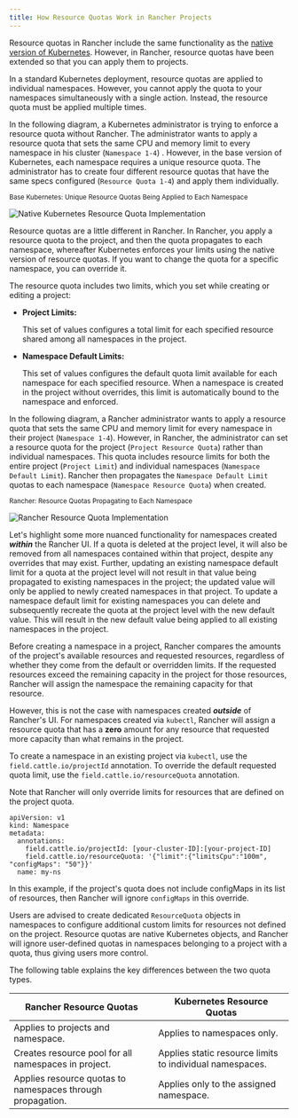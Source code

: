 ```yaml
---
title: How Resource Quotas Work in Rancher Projects
---
```


<head>
  <link rel="canonical" href="https://ranchermanager.docs.rancher.com/how-to-guides/advanced-user-guides/manage-projects/manage-project-resource-quotas/about-project-resource-quotas"/>
</head>

Resource quotas in Rancher include the same functionality as the [native version of Kubernetes](https://kubernetes.io/docs/concepts/policy/resource-quotas/). However, in Rancher, resource quotas have been extended so that you can apply them to projects.

In a standard Kubernetes deployment, resource quotas are applied to individual namespaces. However, you cannot apply the quota to your namespaces simultaneously with a single action. Instead, the resource quota must be applied multiple times.

In the following diagram, a Kubernetes administrator is trying to enforce a resource quota without Rancher. The administrator wants to apply a resource quota that sets the same CPU and memory limit to every namespace in his cluster (`Namespace 1-4`) . However, in the base version of Kubernetes, each namespace requires a unique resource quota. The administrator has to create four different resource quotas that have the same specs configured (`Resource Quota 1-4`) and apply them individually.

<sup>Base Kubernetes: Unique Resource Quotas Being Applied to Each Namespace</sup>

![Native Kubernetes Resource Quota Implementation](/img/kubernetes-resource-quota.svg)

Resource quotas are a little different in Rancher. In Rancher, you apply a resource quota to the project, and then the quota propagates to each namespace, whereafter Kubernetes enforces your limits using the native version of resource quotas. If you want to change the quota for a specific namespace, you can override it.

The resource quota includes two limits, which you set while creating or editing a project:
<a id="project-limits"></a>

- **Project Limits:**

    This set of values configures a total limit for each specified resource shared among all namespaces in the project.

- **Namespace Default Limits:**

    This set of values configures the default quota limit available for each namespace for each specified resource.
    When a namespace is created in the project without overrides, this limit is automatically bound to the namespace and enforced.


In the following diagram, a Rancher administrator wants to apply a resource quota that sets the same CPU and memory limit for every namespace in their project (`Namespace 1-4`). However, in Rancher, the administrator can set a resource quota for the project (`Project Resource Quota`) rather than individual namespaces. This quota includes resource limits for both the entire project (`Project Limit`) and individual namespaces (`Namespace Default Limit`). Rancher then propagates the `Namespace Default Limit` quotas to each namespace (`Namespace Resource Quota`) when created.

<sup>Rancher: Resource Quotas Propagating to Each Namespace</sup>

![Rancher Resource Quota Implementation](/img/rancher-resource-quota.png)

Let's highlight some more nuanced functionality for namespaces created **_within_** the Rancher UI. If a quota is deleted at the project level, it will also be removed from all namespaces contained within that project, despite any overrides that may exist. Further, updating an existing namespace default limit for a quota at the project level will not result in that value being propagated to existing namespaces in the project; the updated value will only be applied to newly created namespaces in that project. To update a namespace default limit for existing namespaces you can delete and subsequently recreate the quota at the project level with the new default value. This will result in the new default value being applied to all existing namespaces in the project.

Before creating a namespace in a project, Rancher compares the amounts of the project's available resources and requested resources, regardless of whether they come from the default or overridden limits.
If the requested resources exceed the remaining capacity in the project for those resources, Rancher will assign the namespace the remaining capacity for that resource.

However, this is not the case with namespaces created **_outside_** of Rancher's UI. For namespaces created via `kubectl`, Rancher
will assign a resource quota that has a **zero** amount for any resource that requested more capacity than what remains in the project.

To create a namespace in an existing project via `kubectl`, use the `field.cattle.io/projectId` annotation. To override the default
requested quota limit, use the `field.cattle.io/resourceQuota` annotation.

Note that Rancher will only override limits for resources that are defined on the project quota.

```
apiVersion: v1
kind: Namespace
metadata:
  annotations:
    field.cattle.io/projectId: [your-cluster-ID]:[your-project-ID]
    field.cattle.io/resourceQuota: '{"limit":{"limitsCpu":"100m", "configMaps": "50"}}'
  name: my-ns
```
In this example, if the project's quota does not include configMaps in its list of resources, then Rancher will ignore `configMaps` in this override.

Users are advised to create dedicated `ResourceQuota` objects in namespaces to configure additional custom limits for resources not defined on the project.
Resource quotas are native Kubernetes objects, and Rancher will ignore user-defined quotas in namespaces belonging to a project with a quota,
thus giving users more control.

The following table explains the key differences between the two quota types.

| Rancher Resource Quotas                                    | Kubernetes Resource Quotas                               |
| ---------------------------------------------------------- | -------------------------------------------------------- |
| Applies to projects and namespace.                         | Applies to namespaces only.                              |
| Creates resource pool for all namespaces in project.       | Applies static resource limits to individual namespaces. |
| Applies resource quotas to namespaces through propagation. | Applies only to the assigned namespace.
